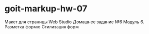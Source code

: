 # goit-markup-hw-07

Макет для страницы Web Studio Домашнее задание №6 Модуль 6. Разметка формю Стилизация форм
